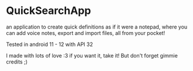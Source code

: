 # QuickSearchApp
 an application to create quick definitions as if it were a notepad, where you can add voice notes, export and import files, all from your pocket!
 
 Tested in android 11 - 12 with API 32
 
 I made with lots of love :3
 if you want it, take it!
 But don't forget gimmie credits ;)
